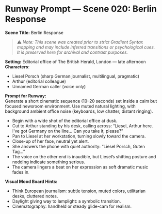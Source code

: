 # Runway Prompt — Scene 020: Berlin Response
**Scene Title:** Berlin Response 

> ⚠️ *Note: This scene was created prior to strict Gradient Syntax mapping and may include inferred transitions or psychological cues. It is preserved here for archival and contrast purposes.*

**Setting:** Editorial office of The British Herald, London — late afternoon  
**Characters:**  
- Liesel Porsch (sharp German journalist, multilingual, pragmatic)  
- Arthur (editorial colleague)  
- Unnamed German caller (voice only)

**Prompt for Runway:**  
Generate a short cinematic sequence (10–20 seconds) set inside a calm but focused newsroom environment. Use muted natural lighting, with background ambient office noise (keyboards, low chatter, distant ringing). 

- Begin with a wide shot of the editorial office at dusk.
- Cut to Arthur standing by his desk, calling across: “Liesel, Arthur here. I've got Germany on the line… Can you take it, please?”
- Pan to Liesel at her workstation, turning slowly toward the camera.  
- Close-up of her face, neutral yet alert.  
- She answers the phone with quiet authority: “Liesel Porsch, Guten Tag…”  
- The voice on the other end is inaudible, but Liesel’s shifting posture and nodding indicate something serious.
- The camera lingers a beat on her expression as soft dramatic music fades in.

**Visual Mood Board Hints:**  
- Think European journalism: subtle tension, muted colors, utilitarian desks, cluttered notes.
- Daylight giving way to lamplight: a symbolic transition.
- Cinematography: handheld or steady glide-cam for realism.
